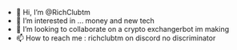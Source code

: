 - 👋 Hi, I’m @RichClubtm
- 👀 I’m interested in ... money and new tech
- 💞️ I’m looking to collaborate on a crypto exchangerbot im making
- 📫 How to reach me : richclubtm on discord no discriminator

